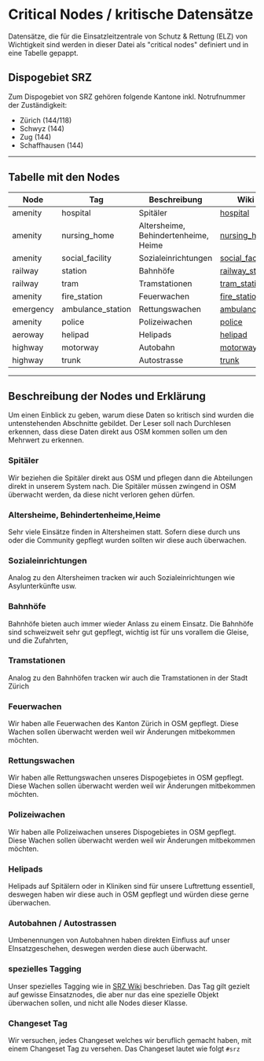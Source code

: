 # Critical Nodes / kritische Datensätze

Datensätze, die für die Einsatzleitzentrale von Schutz & Rettung (ELZ) von Wichtigkeit sind werden in dieser Datei als "critical nodes" definiert und in eine Tabelle gepappt.

## Dispogebiet SRZ

Zum Dispogebiet von SRZ gehören folgende Kantone inkl. Notrufnummer der Zuständigkeit:

* Zürich (144/118)
* Schwyz (144)
* Zug (144)
* Schaffhausen (144)

----------

## Tabelle mit den Nodes

| Node      | Tag | Beschreibung | Wiki Link
| ----------- | ----------- | ----------- | ----------- |
|amenity | hospital | Spitäler | [hospital](https://wiki.openstreetmap.org/wiki/DE:Tag:amenity%3Dhospital)
|amenity | nursing_home | Altersheime, Behindertenheime, Heime| [nursing_home](https://wiki.openstreetmap.org/wiki/DE:Tag:amenity%3Dnursing_home)
|amenity | social_facility | Sozialeinrichtungen | [social_facility](https://wiki.openstreetmap.org/wikiDE:Tag:amenity%3Dnursing_home)
|railway | station | Bahnhöfe | [railway_station](https://wiki.openstreetmap.org/wiki/DE:Tag:railway%3Dstation)
|railway | tram | Tramstationen | [tram_station](https://wiki.openstreetmap.org/wiki/Trams)
|amenity | fire_station | Feuerwachen | [fire_station](https://wiki.openstreetmap.org/wiki/DE:Tag:amenity%3Dfire_station)
|emergency | ambulance_station |Rettungswachen | [ambulance_station](https://wiki.openstreetmap.org/wiki/DE:Tag:emergency%3Dambulance_station)
|amenity | police | Polizeiwachen| [police](https://wiki.openstreetmap.org/wiki/Tag:amenity%3Dpolice)
|aeroway | helipad | Helipads | [helipad](https://wiki.openstreetmap.org/wiki/DE:Tag:aeroway%3Dhelipad)
|highway | motorway | Autobahn | [motorway](https://wiki.openstreetmap.org/wiki/DE:Tag:highway%3Dmotorway)
|highway | trunk | Autostrasse | [trunk](https://wiki.openstreetmap.org/wiki/DE:Tag:highway%3Dtrunk)

----------

## Beschreibung der Nodes und Erklärung

Um einen Einblick zu geben, warum diese Daten so kritisch sind wurden die untenstehenden Abschnitte gebildet.
Der Leser soll nach Durchlesen erkennen, dass diese Daten direkt aus OSM kommen sollen um den Mehrwert zu erkennen.

### Spitäler

Wir beziehen die Spitäler direkt aus OSM und pflegen dann die Abteilungen direkt in unserem System nach.
Die Spitäler müssen zwingend in OSM überwacht werden, da diese nicht verloren gehen dürfen.

### Altersheime, Behindertenheime,Heime

Sehr viele Einsätze finden in Altersheimen statt.
Sofern diese durch uns oder die Community gepflegt wurden sollten wir diese auch überwachen.

### Sozialeinrichtungen

Analog zu den Altersheimen tracken wir auch Sozialeinrichtungen wie Asylunterkünfte usw.

### Bahnhöfe

Bahnhöfe bieten auch immer wieder Anlass zu einem Einsatz.
Die Bahnhöfe sind schweizweit sehr gut gepflegt, wichtig ist für uns vorallem die Gleise, und die Zufahrten,

### Tramstationen

Analog zu den Bahnhöfen tracken wir auch die Tramstationen in der Stadt Zürich

### Feuerwachen

Wir haben alle Feuerwachen des Kanton Zürich in OSM gepflegt.
Diese Wachen sollen überwacht werden weil wir Änderungen mitbekommen möchten.

### Rettungswachen

Wir haben alle Rettungswachen unseres Dispogebietes in OSM gepflegt.
Diese Wachen sollen überwacht werden weil wir Änderungen mitbekommen möchten.

### Polizeiwachen

Wir haben alle Polizeiwachen unseres Dispogebietes in OSM gepflegt.
Diese Wachen sollen überwacht werden weil wir Änderungen mitbekommen möchten.

### Helipads

Helipads auf Spitälern oder in Kliniken sind für unsere Luftrettung essentiell, deswegen haben wir diese auch in OSM gepflegt und würden diese gerne überwachen.

### Autobahnen / Autostrassen

Umbenennungen von Autobahnen haben direkten Einfluss auf unser EInsatzgeschehen, deswegen werden diese auch überwacht.

### spezielles Tagging

Unser spezielles Tagging wie in [SRZ Wiki](https://wiki.openstreetmap.org/wiki/Organised_Editing/Activities/SchutzRettung_Rescue) beschrieben.
Das Tag gilt gezielt auf gewisse Einsatznodes, die aber nur das eine spezielle Objekt überwachen sollen, und nicht alle Nodes dieser Klasse.

### Changeset Tag

Wir versuchen, jedes Changeset welches wir beruflich gemacht haben, mit einem Changeset Tag zu versehen.
Das Changeset lautet wie folgt `#srz`

